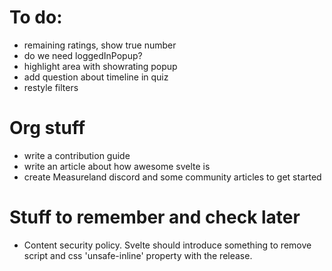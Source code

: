 # To do:

- remaining ratings, show true number
- do we need loggedInPopup?
- highlight area with showrating popup
- add question about timeline in quiz
- restyle filters

# Org stuff

- write a contribution guide
- write an article about how awesome svelte is
- create Measureland discord and some community articles to get started

# Stuff to remember and check later

- Content security policy. Svelte should introduce something to remove script and css 'unsafe-inline' property with the release.
